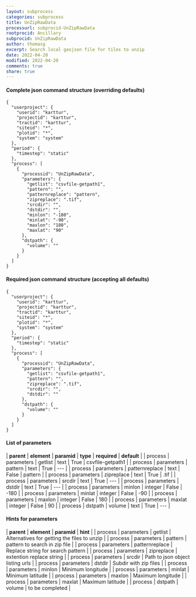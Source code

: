 ```yaml
---
layout: subprocess
categories: subprocess
title: UnZipRawData
processurl: subprocid-UnZipRawData
rootprocid: Ancillary
subprocid: UnZipRawData
author: thomasg
excerpt: Search local geojson file for tiles to unzip
date: 2022-04-20
modified: 2022-04-20
comments: true
share: true
---
```


#### Complete json command structure (overriding defaults)
```
{
  "userproject": {
    "userid": "karttur",
    "projectid": "karttur",
    "tractid": "karttur",
    "siteid": "*",
    "plotid": "*",
    "system": "system"
  },
  "period": {
    "timestep": "static"
  },
  "process": [
    {
      "processid": "UnZipRawData",
      "parameters": {
        "getlist": "csvfile-getpath1",
        "pattern": "",
        "patternreplace": "pattern",
        "zipreplace": ".tif",
        "srcdir": "",
        "dstdir": "",
        "minlon": "-180",
        "minlat": "-90",
        "maxlon": "180",
        "maxlat": "90"
      },
      "dstpath": {
        "volume": ""
      }
    }
  ]
}
```
#### Required json command structure (accepting all defaults)
```
{
  "userproject": {
    "userid": "karttur",
    "projectid": "karttur",
    "tractid": "karttur",
    "siteid": "*",
    "plotid": "*",
    "system": "system"
  },
  "period": {
    "timestep": "static"
  },
  "process": [
    {
      "processid": "UnZipRawData",
      "parameters": {
        "getlist": "csvfile-getpath1",
        "pattern": "",
        "zipreplace": ".tif",
        "srcdir": "",
        "dstdir": ""
      },
      "dstpath": {
        "volume": ""
      }
    }
  ]
}
```
#### List of parameters

| **parent** | **element** | **paramid** | **type** | **required** | **default** |
| process | parameters | getlist | text | True | csvfile-getpath1 |
| process | parameters | pattern | text | True | --- |
| process | parameters | patternreplace | text | False | pattern |
| process | parameters | zipreplace | text | True | .tif |
| process | parameters | srcdir | text | True | --- |
| process | parameters | dstdir | text | True | --- |
| process | parameters | minlon | integer | False | -180 |
| process | parameters | minlat | integer | False | -90 |
| process | parameters | maxlon | integer | False | 180 |
| process | parameters | maxlat | integer | False | 90 |
| process | dstpath | volume | text | True | --- |

#### Hints for parameters

| **parent** | **element** | **paramid** | **hint** |
| process | parameters | getlist | Alternatives for getting the files to unzip |
| process | parameters | pattern | pattern to search in zip file |
| process | parameters | patternreplace | Replace string for search pattern |
| process | parameters | zipreplace | extention replace string |
| process | parameters | srcdir | Path to json object listing urls |
| process | parameters | dstdir | Subdir with zip files |
| process | parameters | minlon | Minimum longitude |
| process | parameters | minlat | Minimum latitude |
| process | parameters | maxlon | Maximum longitude |
| process | parameters | maxlat | Maximum latitude |
| process | dstpath | volume | to be completed |
